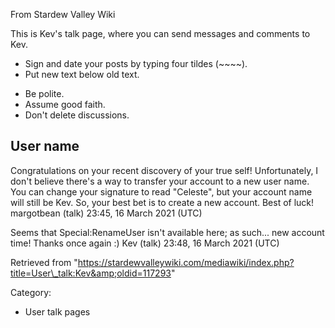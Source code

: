 From Stardew Valley Wiki

This is Kev's talk page, where you can send messages and comments to Kev.

- Sign and date your posts by typing four tildes (~~~~).
- Put new text below old text.

<!--THE END-->

- Be polite.
- Assume good faith.
- Don't delete discussions.

## User name

Congratulations on your recent discovery of your true self! Unfortunately, I don't believe there's a way to transfer your account to a new user name. You can change your signature to read "Celeste", but your account name will still be Kev. So, your best bet is to create a new account. Best of luck! margotbean (talk) 23:45, 16 March 2021 (UTC)

Seems that Special:RenameUser isn't available here; as such... new account time! Thanks once again :) Kev (talk) 23:48, 16 March 2021 (UTC)

Retrieved from "https://stardewvalleywiki.com/mediawiki/index.php?title=User\_talk:Kev&amp;oldid=117293"

Category:

- User talk pages